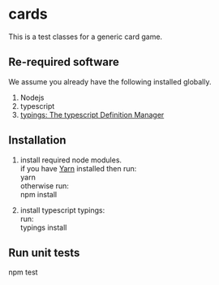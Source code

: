 # cards
This is a test classes for a generic card game.

## Re-required software
We assume you already have the following installed globally.

1. Nodejs
2. typescript
3. [typings: The typescript Definition Manager](https://github.com/typings/typings)



## Installation

1. install required node modules.  
    if you have [Yarn](https://yarnpkg.com/) installed then run:  
    yarn  
    otherwise run:  
    npm install

2. install typescript typings:  
    run:  
    typings install

## Run unit tests

npm test
